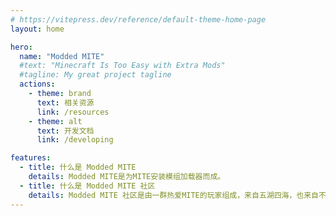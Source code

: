 ```yaml
---
# https://vitepress.dev/reference/default-theme-home-page
layout: home

hero:
  name: "Modded MITE"
  #text: "Minecraft Is Too Easy with Extra Mods"
  #tagline: My great project tagline
  actions:
    - theme: brand
      text: 相关资源
      link: /resources
    - theme: alt
      text: 开发文档
      link: /developing

features:
  - title: 什么是 Modded MITE
    details: Modded MITE是为MITE安装模组加载器而成。
  - title: 什么是 Modded MITE 社区
    details: Modded MITE 社区是由一群热爱MITE的玩家组成，来自五湖四海，也来自不止一个国家。现有开发者13位，期待你的加入。
---
```


